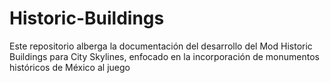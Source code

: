 # Historic-Buildings
Este repositorio alberga la documentación del desarrollo del Mod Historic Buildings para City Skylines, enfocado en la incorporación de monumentos históricos de México al juego
